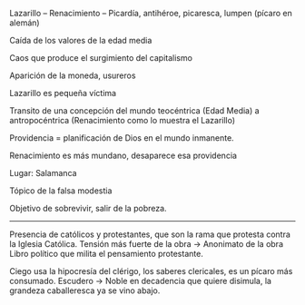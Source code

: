 
Lazarillo – Renacimiento – Picardía, antihéroe, picaresca, lumpen (pícaro en alemán)

Caída de los valores de la edad media

Caos que produce el surgimiento del capitalismo

Aparición de la moneda, usureros  

Lazarillo es pequeña víctima

Transito de una concepción del mundo teocéntrica (Edad Media) a antropocéntrica (Renacimiento como lo muestra el Lazarillo)

Providencia = planificación de Dios en el mundo inmanente.

Renacimiento es más mundano, desaparece esa providencia  
  
Lugar: Salamanca

Tópico de la falsa modestia

Objetivo de sobrevivir, salir de la pobreza.

------------------
Presencia de católicos y protestantes, que son la rama que protesta contra la Iglesia Católica.
Tensión más fuerte de la obra -> Anonimato de la obra
Libro político que milita el pensamiento protestante.

Ciego usa la hipocresía del clérigo, los saberes clericales, es un pícaro más consumado.
Escudero -> Noble en decadencia que quiere disimula, la grandeza caballeresca ya se vino abajo.